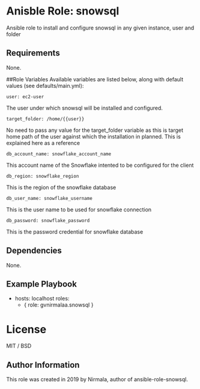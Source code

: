 # Anisble Role: snowsql
Ansible role to install and configure snowsql in any given instance, user and folder

## Requirements
None.

##Role Variables
Available variables are listed below, along with default values (see defaults/main.yml):

    user: ec2-user
The user under which snowsql will be installed and configured.

    target_folder: /home/{{user}}
No need to pass any value for the target_folder variable as this is target home path of the user against which the installation in planned. This is explained here as a reference

    db_account_name: snowflake_account_name 
This account name of the Snowflake intented to be configured for the client

    db_region: snowflake_region
This is the region of the snowflake database

    db_user_name: snowflake_username
This is the user name to be used for snowflake connection

    db_password: snowflake_password
This is the password credential for snowflake database

## Dependencies
None.

## Example Playbook
  - hosts: localhost
    roles:
      - { role: gvnirmalaa.snowsql }
# License
MIT / BSD

## Author Information
This role was created in 2019 by Nirmala, author of ansible-role-snowsql.
